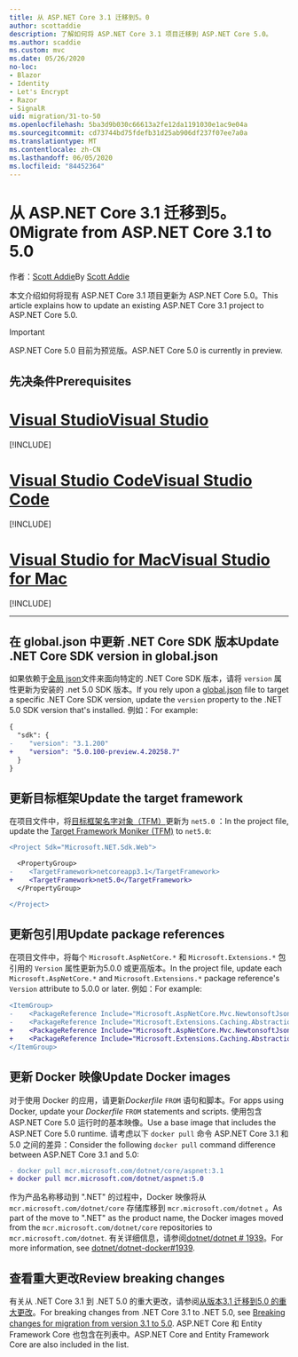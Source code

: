 ```yaml
---
title: 从 ASP.NET Core 3.1 迁移到5。0
author: scottaddie
description: 了解如何将 ASP.NET Core 3.1 项目迁移到 ASP.NET Core 5.0。
ms.author: scaddie
ms.custom: mvc
ms.date: 05/26/2020
no-loc:
- Blazor
- Identity
- Let's Encrypt
- Razor
- SignalR
uid: migration/31-to-50
ms.openlocfilehash: 5ba3d9b030c66613a2fe12da1191030e1ac9e04a
ms.sourcegitcommit: cd73744bd75fdefb31d25ab906df237f07ee7a0a
ms.translationtype: MT
ms.contentlocale: zh-CN
ms.lasthandoff: 06/05/2020
ms.locfileid: "84452364"
---
```

# <a name="migrate-from-aspnet-core-31-to-50"></a><span data-ttu-id="89a6d-103">从 ASP.NET Core 3.1 迁移到5。0</span><span class="sxs-lookup"><span data-stu-id="89a6d-103">Migrate from ASP.NET Core 3.1 to 5.0</span></span>

<span data-ttu-id="89a6d-104">作者：[Scott Addie](https://github.com/scottaddie)</span><span class="sxs-lookup"><span data-stu-id="89a6d-104">By [Scott Addie](https://github.com/scottaddie)</span></span>

<span data-ttu-id="89a6d-105">本文介绍如何将现有 ASP.NET Core 3.1 项目更新为 ASP.NET Core 5.0。</span><span class="sxs-lookup"><span data-stu-id="89a6d-105">This article explains how to update an existing ASP.NET Core 3.1 project to ASP.NET Core 5.0.</span></span>

> [!IMPORTANT]
> <span data-ttu-id="89a6d-106">ASP.NET Core 5.0 目前为预览版。</span><span class="sxs-lookup"><span data-stu-id="89a6d-106">ASP.NET Core 5.0 is currently in preview.</span></span>

## <a name="prerequisites"></a><span data-ttu-id="89a6d-107">先决条件</span><span class="sxs-lookup"><span data-stu-id="89a6d-107">Prerequisites</span></span>

# <a name="visual-studio"></a>[<span data-ttu-id="89a6d-108">Visual Studio</span><span class="sxs-lookup"><span data-stu-id="89a6d-108">Visual Studio</span></span>](#tab/visual-studio)

[!INCLUDE[](~/includes/net-core-prereqs-vs-5.0.md)]

# <a name="visual-studio-code"></a>[<span data-ttu-id="89a6d-109">Visual Studio Code</span><span class="sxs-lookup"><span data-stu-id="89a6d-109">Visual Studio Code</span></span>](#tab/visual-studio-code)

[!INCLUDE[](~/includes/net-core-prereqs-vsc-5.0.md)]

# <a name="visual-studio-for-mac"></a>[<span data-ttu-id="89a6d-110">Visual Studio for Mac</span><span class="sxs-lookup"><span data-stu-id="89a6d-110">Visual Studio for Mac</span></span>](#tab/visual-studio-mac)

[!INCLUDE[](~/includes/net-core-prereqs-mac-5.0.md)]

---

## <a name="update-net-core-sdk-version-in-globaljson"></a><span data-ttu-id="89a6d-111">在 global.json 中更新 .NET Core SDK 版本</span><span class="sxs-lookup"><span data-stu-id="89a6d-111">Update .NET Core SDK version in global.json</span></span>

<span data-ttu-id="89a6d-112">如果依赖于[全局 json](/dotnet/core/tools/global-json)文件来面向特定的 .NET Core SDK 版本，请将 `version` 属性更新为安装的 .net 5.0 SDK 版本。</span><span class="sxs-lookup"><span data-stu-id="89a6d-112">If you rely upon a [global.json](/dotnet/core/tools/global-json) file to target a specific .NET Core SDK version, update the `version` property to the .NET 5.0 SDK version that's installed.</span></span> <span data-ttu-id="89a6d-113">例如：</span><span class="sxs-lookup"><span data-stu-id="89a6d-113">For example:</span></span>

```diff
{
  "sdk": {
-    "version": "3.1.200"
+    "version": "5.0.100-preview.4.20258.7"
  }
}
```

## <a name="update-the-target-framework"></a><span data-ttu-id="89a6d-114">更新目标框架</span><span class="sxs-lookup"><span data-stu-id="89a6d-114">Update the target framework</span></span>

<span data-ttu-id="89a6d-115">在项目文件中，将[目标框架名字对象（TFM）](/dotnet/standard/frameworks)更新为 `net5.0` ：</span><span class="sxs-lookup"><span data-stu-id="89a6d-115">In the project file, update the [Target Framework Moniker (TFM)](/dotnet/standard/frameworks) to `net5.0`:</span></span>

```diff
<Project Sdk="Microsoft.NET.Sdk.Web">

  <PropertyGroup>
-    <TargetFramework>netcoreapp3.1</TargetFramework>
+    <TargetFramework>net5.0</TargetFramework>
  </PropertyGroup>

</Project>
```

## <a name="update-package-references"></a><span data-ttu-id="89a6d-116">更新包引用</span><span class="sxs-lookup"><span data-stu-id="89a6d-116">Update package references</span></span>

<span data-ttu-id="89a6d-117">在项目文件中，将每个 `Microsoft.AspNetCore.*` 和 `Microsoft.Extensions.*` 包引用的 `Version` 属性更新为5.0.0 或更高版本。</span><span class="sxs-lookup"><span data-stu-id="89a6d-117">In the project file, update each `Microsoft.AspNetCore.*` and `Microsoft.Extensions.*` package reference's `Version` attribute to 5.0.0 or later.</span></span> <span data-ttu-id="89a6d-118">例如：</span><span class="sxs-lookup"><span data-stu-id="89a6d-118">For example:</span></span>

```diff
<ItemGroup>
-    <PackageReference Include="Microsoft.AspNetCore.Mvc.NewtonsoftJson" Version="3.1.2" />
-    <PackageReference Include="Microsoft.Extensions.Caching.Abstractions" Version="3.1.2" />
+    <PackageReference Include="Microsoft.AspNetCore.Mvc.NewtonsoftJson" Version="5.0.0-preview.4.20257.10" />
+    <PackageReference Include="Microsoft.Extensions.Caching.Abstractions" Version="5.0.0-preview.4.20251.6" />
</ItemGroup>
```

## <a name="update-docker-images"></a><span data-ttu-id="89a6d-119">更新 Docker 映像</span><span class="sxs-lookup"><span data-stu-id="89a6d-119">Update Docker images</span></span>

<span data-ttu-id="89a6d-120">对于使用 Docker 的应用，请更新*Dockerfile* `FROM` 语句和脚本。</span><span class="sxs-lookup"><span data-stu-id="89a6d-120">For apps using Docker, update your *Dockerfile* `FROM` statements and scripts.</span></span> <span data-ttu-id="89a6d-121">使用包含 ASP.NET Core 5.0 运行时的基本映像。</span><span class="sxs-lookup"><span data-stu-id="89a6d-121">Use a base image that includes the ASP.NET Core 5.0 runtime.</span></span> <span data-ttu-id="89a6d-122">请考虑以下 `docker pull` 命令 ASP.NET Core 3.1 和5.0 之间的差异：</span><span class="sxs-lookup"><span data-stu-id="89a6d-122">Consider the following `docker pull` command difference between ASP.NET Core 3.1 and 5.0:</span></span>

```diff
- docker pull mcr.microsoft.com/dotnet/core/aspnet:3.1
+ docker pull mcr.microsoft.com/dotnet/aspnet:5.0
```

<span data-ttu-id="89a6d-123">作为产品名称移动到 ".NET" 的过程中，Docker 映像将从 `mcr.microsoft.com/dotnet/core` 存储库移到 `mcr.microsoft.com/dotnet` 。</span><span class="sxs-lookup"><span data-stu-id="89a6d-123">As part of the move to ".NET" as the product name, the Docker images moved from the `mcr.microsoft.com/dotnet/core` repositories to `mcr.microsoft.com/dotnet`.</span></span> <span data-ttu-id="89a6d-124">有关详细信息，请参阅[dotnet/dotnet # 1939](https://github.com/dotnet/dotnet-docker/issues/1939)。</span><span class="sxs-lookup"><span data-stu-id="89a6d-124">For more information, see [dotnet/dotnet-docker#1939](https://github.com/dotnet/dotnet-docker/issues/1939).</span></span>

## <a name="review-breaking-changes"></a><span data-ttu-id="89a6d-125">查看重大更改</span><span class="sxs-lookup"><span data-stu-id="89a6d-125">Review breaking changes</span></span>

<span data-ttu-id="89a6d-126">有关从 .NET Core 3.1 到 .NET 5.0 的重大更改，请参阅[从版本3.1 迁移到5.0 的重大更改](/dotnet/core/compatibility/3.1-5.0)。</span><span class="sxs-lookup"><span data-stu-id="89a6d-126">For breaking changes from .NET Core 3.1 to .NET 5.0, see [Breaking changes for migration from version 3.1 to 5.0](/dotnet/core/compatibility/3.1-5.0).</span></span> <span data-ttu-id="89a6d-127">ASP.NET Core 和 Entity Framework Core 也包含在列表中。</span><span class="sxs-lookup"><span data-stu-id="89a6d-127">ASP.NET Core and Entity Framework Core are also included in the list.</span></span>
